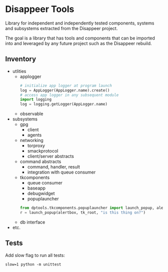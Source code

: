 # Disappeer Tools

Library for independent and independently tested components, systems 
and subsystems extracted from the Disappeer project.

The goal is a library that has tools and components 
that can be imported into and leveraged by any future project 
such as the Disappeer rebuild. 

## Inventory

- utlities
    - applogger
      ```python 
      # initialize app logger at program launch 
      log = AppLogger(AppLogger.name).create()
      # access app logger in any subsequent module
      import logging
      log = logging.getLogger(AppLogger.name) 
      ```
    - observable
- subsystems
    - gpg 
        - client
        - agents
    - networking
        - torproxy
        - smackprotocol
        - client/server abstracts
    - command abstracts
        - command, handler, result
        - integration with queue consumer
    - tkcomponents
        - queue consumer
        - baseapp
        - debugwidget
        - popuplauncher
        ```python 
        from dptools.tkcomponents.popuplauncher import launch_popup, alertbox
        r = launch_popup(alertbox, tk_root, "is this thing on?")
        ```
    - db interface
 - etc.
 
 
 ## Tests
 
Add slow flag to run all tests:
 
`slow=1 python -m unittest` 
 
